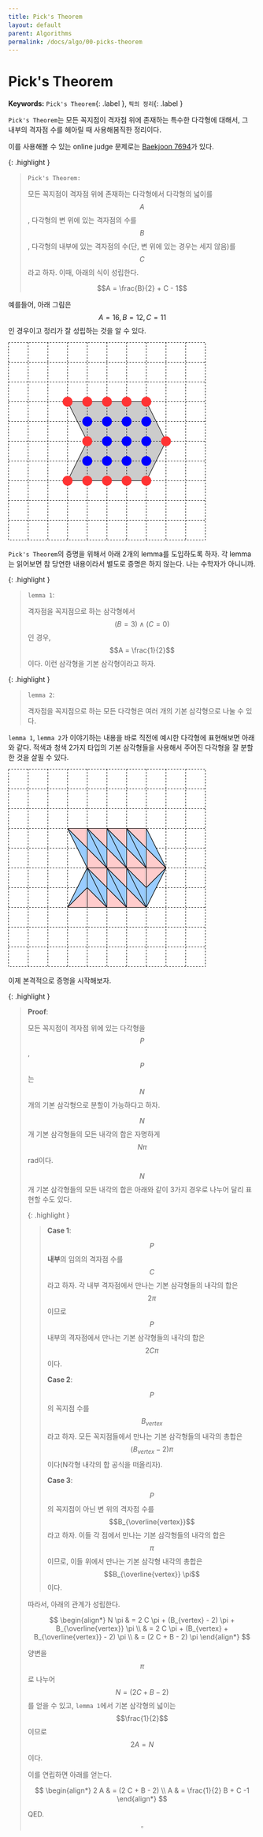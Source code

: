```yaml
---
title: Pick's Theorem
layout: default
parent: Algorithms
permalink: /docs/algo/00-picks-theorem
---
```


# Pick's Theorem

**Keywords:** `Pick's Theorem`{: .label }, `픽의 정리`{: .label }

`Pick's Theorem`는 모든 꼭지점이 격자점 위에 존재하는 특수한 다각형에 대해서, 그 내부의 격자점 수를 헤아릴 때 사용해봄직한 정리이다.

이를 사용해볼 수 있는 online judge 문제로는 [Baekjoon 7694](/docs/boj/07694)가 있다.

{: .highlight }
> `Pick's Theorem:`
> 
> 모든 꼭지점이 격자점 위에 존재하는 다각형에서 다각형의 넓이를 $$A$$, 다각형의 변 위에 있는 격자점의 수를 $$B$$, 다각형의 내부에 있는 격자점의 수(단, 변 위에 있는 경우는 세지 않음)를 $$C$$라고 하자. 이때, 아래의 식이 성립한다.
>
> $$A = \frac{B}{2} + C - 1$$

예를들어, 아래 그림은 $$A = 16,\,B = 12,\,C = 11$$인 경우이고 정리가 잘 성립하는 것을 알 수 있다.

![fig_01](/docs/algo/00-picks-theorem/example.png)

`Pick's Theorem`의 증명을 위해서 아래 2개의 lemma를 도입하도록 하자. 각 lemma는 읽어보면 참 당연한 내용이라서 별도로 증명은 하지 않는다. 나는 수학자가 아니니까.

{: .highlight }
> `lemma 1`:
> 
> 격자점을 꼭지점으로 하는 삼각형에서 $$(B = 3) \wedge (C = 0)$$인 경우, $$A = \frac{1}{2}$$이다. 이런 삼각형을 기본 삼각형이라고 하자.

{: .highlight }
> `lemma 2`:
>
> 격자점을 꼭지점으로 하는 모든 다각형은 여러 개의 기본 삼각형으로 나눌 수 있다.

`lemma 1`, `lemma 2`가 이야기하는 내용을 바로 직전에 예시한 다각형에 표현해보면 아래와 같다. 적색과 청색 2가지 타입의 기본 삼각형들을 사용해서 주어진 다각형을 잘 분할한 것을 살필 수 있다.

![fig_02](/docs/algo/00-picks-theorem/example2.png)

이제 본격적으로 증명을 시작해보자.

{: .highlight }
> **Proof**:
>
> 모든 꼭지점이 격자점 위에 있는 다각형을 $$P$$, $$P$$는 $$N$$개의 기본 삼각형으로 분할이 가능하다고 하자.
>
> $$N$$개 기본 삼각형들의 모든 내각의 합은 자명하게 $$N \pi$$ rad이다.
>
> $$N$$개 기본 삼각형들의 모든 내각의 합은 아래와 같이 3가지 경우로 나누어 달리 표현할 수도 있다.
>
> {: .highlight }
>> **Case 1**:
>>
>> $$P$$ **내부**의 임의의 격자점 수를 $$C$$라고 하자. 각 내부 격자점에서 만나는 기본 삼각형들의 내각의 합은 $$2 \pi$$이므로 $$P$$ 내부의 격자점에서 만나는 기본 삼각형들의 내각의 합은 $$2 C \pi$$이다.
>>
>> **Case 2**:
>> 
>> $$P$$의 꼭지점 수를 $$B_{vertex}$$라고 하자. 모든 꼭지점들에서 만나는 기본 삼각형들의 내각의 총합은 $$(B_{vertex} - 2) \pi$$이다(N각형 내각의 합 공식을 떠올리자).
>>
>> **Case 3**:
>>
>> $$P$$의 꼭지점이 아닌 변 위의 격자점 수를 $$B_{\overline{vertex}}$$라고 하자. 이들 각 점에서 만나는 기본 삼각형들의 내각의 합은 $$\pi$$이므로, 이들 위에서 만나는 기본 삼각형 내각의 총합은 $$B_{\overline{vertex}} \pi$$이다.
>
> 따라서, 아래의 관계가 성립한다.
>
> $$
> \begin{align*}
>   N \pi & = 2 C \pi + (B_{vertex} - 2) \pi + B_{\overline{vertex}} \pi \\
>         & = 2 C \pi + (B_{vertex} + B_{\overline{vertex}} - 2) \pi \\
>         & = (2 C + B - 2) \pi
> \end{align*}
> $$
>
> 양변을 $$\pi$$로 나누어 $$N = (2 C + B - 2)$$를 얻을 수 있고, `lemma 1`에서 기본 삼각형의 넓이는 $$\frac{1}{2}$$이므로 $$2 A = N$$이다.
>
> 이를 연립하면 아래를 얻는다.
>
> $$
> \begin{align*}
>   2 A & = (2 C + B - 2) \\
>   A & = \frac{1}{2} B + C -1
> \end{align*}
> $$
>
> QED. $$\square$$

<script src="https://utteranc.es/client.js"
        repo="i-am-wonseoklee/i-am-wonseoklee.github.io"
        issue-term="pathname"
        theme="github-dark-orange"
        crossorigin="anonymous"
        async>
</script>
